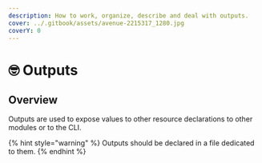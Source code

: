 ```yaml
---
description: How to work, organize, describe and deal with outputs.
cover: ../.gitbook/assets/avenue-2215317_1280.jpg
coverY: 0
---
```


# 🤓 Outputs

## Overview

Outputs are used to expose values to other resource declarations to other modules or to the CLI.

{% hint style="warning" %}
Outputs should be declared in a file dedicated to them.
{% endhint %}
